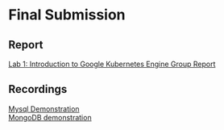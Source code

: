 # Final Submission 
## Report
[Lab 1: Introduction to Google Kubernetes Engine Group Report](https://github.com/matheeshan-sivalingam/SOFE-4790U-Lab-One/blob/main/Final/Lab%201_%20Introduction%20to%20Google%20Kubernetes%20Engine%20(Group%20Report).pdf)<br>
## Recordings
[Mysql Demonstration](https://www.youtube.com/watch?v=-KuWT8PKYDc)<br>
[MongoDB demonstration](https://www.youtube.com/watch?v=W8QEgeNPCX0)
